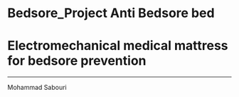 
# Bedsore_Project Anti Bedsore bed

# Electromechanical medical mattress for bedsore prevention
------------------------------------------------
Mohammad Sabouri
